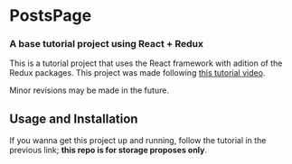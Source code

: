 # PostsPage

### A base tutorial project using React + Redux

This is a tutorial project that uses the React framework with adition of the Redux packages. This project was made following [this tutorial video](https://youtu.be/93p3LxR9xfM).

Minor revisions may be made in the future.

## Usage and Installation

If you wanna get this project up and running, follow the tutorial in the previous link; **this repo is for storage proposes only**.
